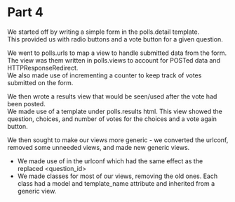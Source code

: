 # Part 4  

We started off by writing a simple form in the polls.detail template.  
This provided us with radio buttons and a vote button for a given question.  

We went to polls.urls to map a view to handle submitted data from the form.
The view was them written in polls.views to account for POSTed data and HTTPResponseRedirect.  
We also made use of incrementing a counter to keep track of votes submitted on the form.  

We then wrote a results view that would be seen/used after the vote had been posted.  
We made use of a template under polls.results html. This view showed the question, choices, and number of votes for the choices and a vote again button.  

We then sought to make our views more generic - we converted the urlconf, removed some unneeded views, and made new generic views.  
- We made use of <pk> in the urlconf which had the same effect as the replaced <question_id>
- We made classes for most of our views, removing the old ones. Each class had a model and template_name attribute and inherited from a generic view.  

